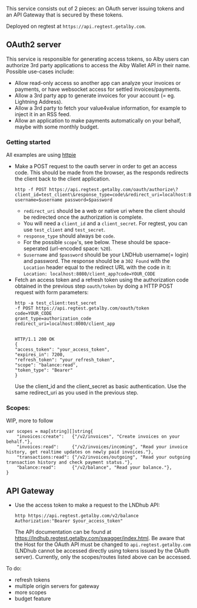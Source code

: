 This service consists out of 2 pieces: an OAuth server issuing tokens and an API Gateway that is secured by these tokens.

Deployed on regtest at `https://api.regtest.getalby.com`.
## OAuth2 server
This service is responsible for generating access tokens, so Alby users can authorize 3rd party applications
to access the Alby Wallet API in their name. Possible use-cases include:

- Allow read-only access so another app can analyze your invoices or payments, or have websocket access for settled invoices/payments.
- Allow a 3rd party app to generate invoices for your account (= eg. Lightning Address).
- Allow a 3rd party to fetch your value4value information, for example to inject it in an RSS feed.
- Allow an application to make payments automatically on your behalf, maybe with some monthly budget.

### Getting started
All examples are using [httpie](https://httpie.io)
- Make a POST request to the oauth server in order to get an access code. This should be made from the browser, as the responds redirects the client back to the client application.
	```
	http -f POST https://api.regtest.getalby.com/oauth/authorize\?client_id=test_client\&response_type=code\&redirect_uri=localhost:8080/client_app\&scope\=balance:read username=$username password=$password
	```
	- `redirect_uri` should be a web or native uri where the client should be redirected once the authorization is complete.
	- You will need a `client_id` and a `client_secret`. For regtest, you can use `test_client` and `test_secret`.
	- `response_type` should always be `code`.
	- For the possible `scope`'s, see below. These should be space-seperated (url-encoded space: `%20`).
	- `$username` and `$password` should be your LNDHub username(= login) and password.
  The response should be a `302 Found` with the `Location` header equal to the redirect URL with the code in it:
	`Location: localhost:8080/client_app?code=YOUR_CODE`
- Fetch an access token and a refresh token using the authorization code obtained in the previous step `oauth/token` by doing a HTTP POST request with form parameters:
	```
	http -a test_client:test_secret 
	-f POST https://api.regtest.getalby.com/oauth/token
	code=YOUR_CODE
	grant_type=authorization_code
	redirect_uri=localhost:8080/client_app


	HTTP/1.1 200 OK
	{
    "access_token": "your_access_token",
    "expires_in": 7200,
    "refresh_token": "your_refresh_token",
    "scope": "balance:read",
    "token_type": "Bearer"
	}
	```
	Use the client_id and the client_secret as basic authentication. Use the same redirect_uri as you used in the previous step.
### Scopes:
WIP, more to follow
```
var scopes = map[string][]string{
	"invoices:create":   {"/v2/invoices", "Create invoices on your behalf."},
	"invoices:read":     {"/v2/invoices/incoming", "Read your invoice history, get realtime updates on newly paid invoices."},
	"transactions:read": {"/v2/invoices/outgoing", "Read your outgoing transaction history and check payment status."},
	"balance:read":      {"/v2/balance", "Read your balance."},
}
```
## API Gateway
- Use the access token to make a request to the LNDhub API:
	```
	http https://api.regtest.getalby.com/v2/balance Authorization:"Bearer $your_access_token"
	```
	The API documentation can be found at https://lndhub.regtest.getalby.com/swagger/index.html. Be aware that the Host for the OAuth API must be changed to `api.regtest.getalby.com` (LNDhub cannot be accessed directly using tokens issued by the OAuth server).
	Currently, only the scopes/routes listed above can be accessed.

To do:
- refresh tokens
- multiple origin servers for gateway
- more scopes
- budget feature
